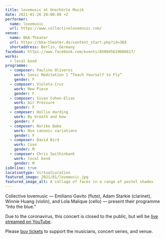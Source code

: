 ```yaml
---
title: lovemusic at Unerhörte Musik
date: 2021-01-26 20:00:00 +2
performer:
  name: lovemusic
  url: https://www.collectivelovemusic.com/
venue:
  name: BKA-Theater
  url: https://bka-theater.de/content_start.php?id=368
  shortaddress: Berlin, Germany
facebook: https://www.facebook.com/events/850045619086617/
works:
  - local bond
programme:
  - composer: Pauline Oliveros
    work: Sonic Meditation 1 “Teach Yourself to Fly”
    gender: F
  - composer: Violeta Cruz
    work: New Piece
    gender: F
  - composer: Sivan Cohen-Elias
    work: Air Pressure
    gender: F
  - composer: Hollie Harding
    work: By breath and bow
    gender: F
  - composer: Noriko Baba
    work: Non canonic variations
    gender: F
  - composer: David Bird
    work: Cove
    gender: M
  - composer: Chris Swithinbank
    work: local bond
    gender: M
isOnline: true
locationtype: VirtualLocation
featured_image: 2021/01/lovemusic.jpg
featured_image_alt: A collage of faces in a range of pastel shades
---
```

Collective lovemusic — Emiliano Gavito (flute), Adam Starkie (clarinet), Winnie
Huang (violin), and Lola Malique (cello) — present their programme
“Into the blue.”

Due to the coronavirus, this concert is closed to the public, but will be [live streamed on YouTube][yt].

Please [buy tickets][tix] to support the musicians, concert series, and venue.

[yt]: https://www.youtube.com/watch?v=McWAP_FR1U0
[tix]: https://bka-theater.de/content_start.php?id=368
